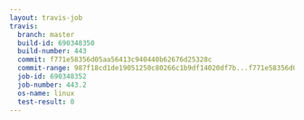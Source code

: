 ```yaml
---
layout: travis-job
travis:
  branch: master
  build-id: 690348350
  build-number: 443
  commit: f771e58356d05aa56413c940440b62676d25328c
  commit-range: 987f18cd1de19051250c80266c1b9df14020df7b...f771e58356d05aa56413c940440b62676d25328c
  job-id: 690348352
  job-number: 443.2
  os-name: linux
  test-result: 0
---
```

